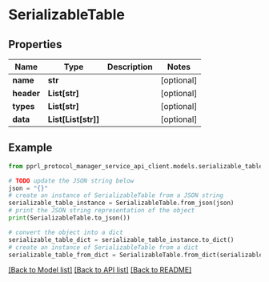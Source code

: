 # SerializableTable


## Properties

Name | Type | Description | Notes
------------ | ------------- | ------------- | -------------
**name** | **str** |  | [optional] 
**header** | **List[str]** |  | [optional] 
**types** | **List[str]** |  | [optional] 
**data** | **List[List[str]]** |  | [optional] 

## Example

```python
from pprl_protocol_manager_service_api_client.models.serializable_table import SerializableTable

# TODO update the JSON string below
json = "{}"
# create an instance of SerializableTable from a JSON string
serializable_table_instance = SerializableTable.from_json(json)
# print the JSON string representation of the object
print(SerializableTable.to_json())

# convert the object into a dict
serializable_table_dict = serializable_table_instance.to_dict()
# create an instance of SerializableTable from a dict
serializable_table_from_dict = SerializableTable.from_dict(serializable_table_dict)
```
[[Back to Model list]](../README.md#documentation-for-models) [[Back to API list]](../README.md#documentation-for-api-endpoints) [[Back to README]](../README.md)


